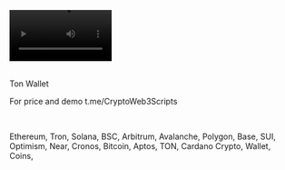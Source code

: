 <video src='https://github.com/user-attachments/assets/61c0bf71-f5a2-4931-a65f-865735b2ab5f' width=180/><video />
<br />





<br />
Ton Wallet

For price and demo
t.me/CryptoWeb3Scripts

<br />

Ethereum, Tron, Solana, BSC, Arbitrum, Avalanche, Polygon, Base, SUI, Optimism, Near, Cronos, Bitcoin, Aptos, TON, Cardano
Crypto, Wallet, Coins,
